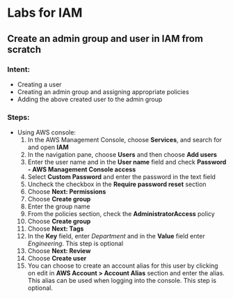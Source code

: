 # Labs for IAM

## Create an admin group and user in IAM from scratch <br>

### Intent:
* Creating a user
* Creating an admin group and assigning appropriate policies
* Adding the above created user to the admin group

### Steps: <br>
* Using AWS console:
    1. In the AWS Management Console, choose **Services**, and search for and open **IAM**
    2. In the navigation pane, choose **Users** and then choose **Add users**
    3. Enter the user name and in the **User name** field and check **Password - AWS Management Console access**
    4. Select **Custom Password** and enter the password in the text field
    5. Uncheck the checkbox in the **Require password reset** section
    6. Choose **Next: Permissions**
    7. Choose **Create group**
    8. Enter the group name
    9. From the policies section, check the **AdministratorAccess** policy
    10. Choose **Create group**
    11. Choose **Next: Tags**
    12. In the **Key** field, enter *Department* and in the **Value** field enter *Engineering*. This step is optional
    13. Choose **Next: Review**
    14. Choose **Create user**
    15. You can choose to create an account alias for this user by clicking on edit in **AWS Account > Account Alias** section and enter the alias. This alias can be used when logging into the console. This step is optional.